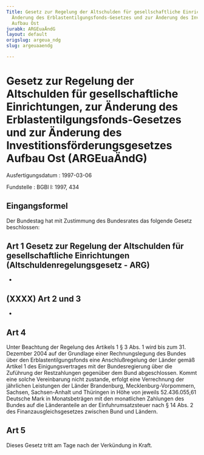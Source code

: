 ```yaml
---
Title: Gesetz zur Regelung der Altschulden für gesellschaftliche Einrichtungen, zur
  Änderung des Erblastentilgungsfonds-Gesetzes und zur Änderung des Investitionsförderungsgesetzes
  Aufbau Ost
jurabk: ARGEuaÄndG
layout: default
origslug: argeua_ndg
slug: argeuaaendg

---
```


# Gesetz zur Regelung der Altschulden für gesellschaftliche Einrichtungen, zur Änderung des Erblastentilgungsfonds-Gesetzes und zur Änderung des Investitionsförderungsgesetzes Aufbau Ost (ARGEuaÄndG)

Ausfertigungsdatum
:   1997-03-06

Fundstelle
:   BGBl I: 1997, 434



## Eingangsformel

Der Bundestag hat mit Zustimmung des Bundesrates das folgende Gesetz
beschlossen:


## Art 1 Gesetz zur Regelung der Altschulden für gesellschaftliche Einrichtungen (Altschuldenregelungsgesetz - ARG)

-


## (XXXX) Art 2 und 3

-


## Art 4

Unter Beachtung der Regelung des Artikels 1 § 3 Abs. 1 wird bis zum
31\. Dezember 2004 auf der Grundlage einer Rechnungslegung des Bundes
über den Erblastentilgungsfonds eine Anschlußregelung der Länder gemäß
Artikel 1 des Einigungsvertrages mit der Bundesregierung über die
Zuführung der Restzahlungen gegenüber dem Bund abgeschlossen. Kommt
eine solche Vereinbarung nicht zustande, erfolgt eine Verrechnung der
jährlichen Leistungen der Länder Brandenburg, Mecklenburg-Vorpommern,
Sachsen, Sachsen-Anhalt und Thüringen in Höhe von jeweils
52\.436.055,61 Deutsche Mark in Monatsbeträgen mit den monatlichen
Zahlungen des Bundes auf die Länderanteile an der Einfuhrumsatzsteuer
nach § 14 Abs. 2 des Finanzausgleichsgesetzes zwischen Bund und
Ländern.


## Art 5

Dieses Gesetz tritt am Tage nach der Verkündung in Kraft.

